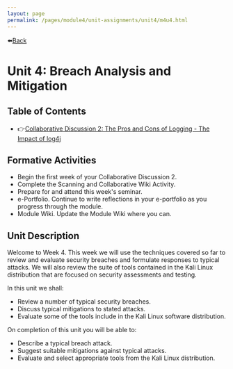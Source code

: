 ```yaml
---
layout: page
permalink: /pages/module4/unit-assignments/unit4/m4u4.html
---
```


⬅️[Back](/pages/module4.html)

# Unit 4: Breach Analysis and Mitigation

## Table of Contents

- 👉[Collaborative Discussion 2: The Pros and Cons of Logging - The Impact of log4j](/pages/module4/unit-assignments/unit4/collab-log4j.html)

## Formative Activities

- Begin the first week of your Collaborative Discussion 2.
- Complete the Scanning and Collaborative Wiki Activity.
- Prepare for and attend this week's seminar.
- e-Portfolio. Continue to write reflections in your e-portfolio as you progress through the module.
- Module Wiki. Update the Module Wiki where you can.

## Unit Description

Welcome to Week 4. This week we will use the techniques covered so far to review and evaluate security breaches and formulate responses to typical attacks. We will also review the suite of tools contained in the Kali Linux distribution that are focused on security assessments and testing.

In this unit we shall:
- Review a number of typical security breaches.
- Discuss typical mitigations to stated attacks.
- Evaluate some of the tools include in the Kali Linux software distribution.

On completion of this unit you will be able to:
- Describe a typical breach attack.
- Suggest suitable mitigations against typical attacks.
- Evaluate and select appropriate tools from the Kali Linux distribution.
